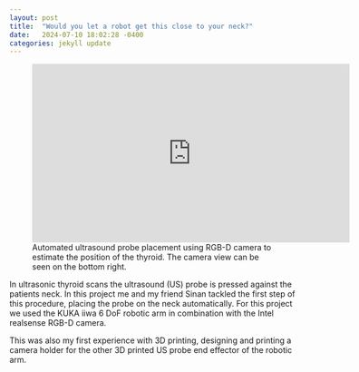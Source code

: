 ```yaml
---
layout: post
title:  "Would you let a robot get this close to your neck?"
date:   2024-07-10 18:02:28 -0400
categories: jekyll update
---
```

<figure>
<iframe width="560" height="315" src="https://www.youtube.com/embed/S8de9J3oR5Q?si=ZRlMYy7b4MminG6x" title="YouTube video player" frameborder="0" allow="accelerometer; autoplay; clipboard-write; encrypted-media; gyroscope; picture-in-picture; web-share" referrerpolicy="strict-origin-when-cross-origin" allowfullscreen style="display: block; margin: auto;"></iframe>
    <figcaption>
        Automated ultrasound probe placement using RGB-D camera to estimate the position of the thyroid. The camera view can be seen on the bottom right.
    </figcaption>
</figure>

In ultrasonic thyroid scans the ultrasound (US) probe is pressed against the patients neck. In this project me and my friend Sinan tackled the first step of this procedure, placing the probe on the neck automatically. For this project we used the KUKA iiwa 6 DoF robotic arm in combination with the Intel realsense RGB-D camera. 

This was also my first experience with 3D printing, designing and printing a camera holder for the other 3D printed US probe end effector of the robotic arm. 

